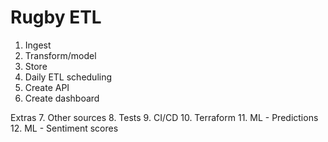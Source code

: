# Rugby ETL

1. Ingest
2. Transform/model
3. Store
4. Daily ETL scheduling
5. Create API
6. Create dashboard

Extras
7. Other sources
8. Tests
9. CI/CD 
10. Terraform
11. ML - Predictions
12. ML - Sentiment scores


